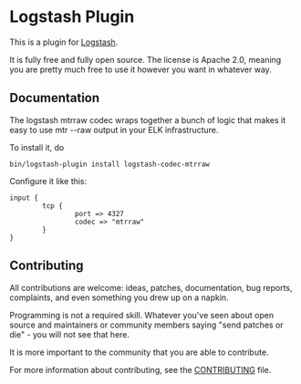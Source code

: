# Logstash Plugin

This is a plugin for [Logstash](https://github.com/elastic/logstash).

It is fully free and fully open source. The license is Apache 2.0, meaning you are pretty much free to use it however you want in whatever way.

## Documentation

The logstash mtrraw codec wraps together a bunch of logic that makes it easy to use mtr --raw output in your ELK infrastructure.  

To install it, do

```
bin/logstash-plugin install logstash-codec-mtrraw
```

Configure it like this:

```
input {
        tcp {
                port => 4327
                codec => "mtrraw"
        }
}
```


## Contributing

All contributions are welcome: ideas, patches, documentation, bug reports, complaints, and even something you drew up on a napkin.

Programming is not a required skill. Whatever you've seen about open source and maintainers or community members  saying "send patches or die" - you will not see that here.

It is more important to the community that you are able to contribute.

For more information about contributing, see the [CONTRIBUTING](https://github.com/elastic/logstash/blob/master/CONTRIBUTING.md) file.
